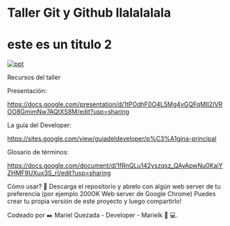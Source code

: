 # Taller Git y Github llalalalala



# este es un titulo 2


<a href="https://ibb.co/CMX9S3J"><img src="https://i.ibb.co/Sd1mZ4Q/ppt.png" alt="ppt" border="0"></a>

Recursos del taller 

Presentación: 

https://docs.google.com/presentation/d/1tPOdhF0O4L5Mg4vGQFqMII2IVROO8GmimNw7AQtXS8M/edit?usp=sharing

La guía del Developer:

https://sites.google.com/view/guiadeldeveloper/p%C3%A1gina-principal

Glosario de términos:

https://docs.google.com/document/d/1fRnQLu142yszqsz_QAyApwNu0KaiYZHMF9UXux3S_rI/edit?usp=sharing


Cómo usar? 🔧 
Descarga el repositorio y abrelo con algún web server de tu preferencia (por ejemplo 200OK Web server de Google Chrome) Puedes crear tu propia versión de este proyecto y luego compartirlo!

Codeado por ✒️ Mariel Quezada - Developer - Marielk 👩 💻.

